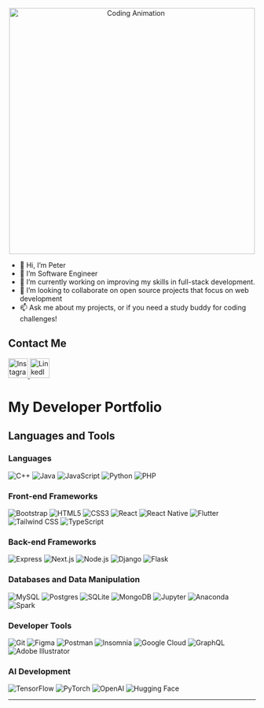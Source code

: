 
<p align="center">
  <img src="https://media.giphy.com/media/3o7bu3XilJ5BOiSGic/giphy.gif" alt="Coding Animation" width="500"/>
</p>


- 👋 Hi, I’m Peter
- 👀 I’m Software Engineer
- 🌱  I’m currently working on improving my skills in full-stack development.
- 💞️ I’m looking to collaborate on open source projects that focus on web development 
- 📫 Ask me about my projects, or if you need a study buddy for coding challenges!


## Contact Me

<a href="https://www.instagram.com/peter_messay/" target="_blank">
  <img src="https://upload.wikimedia.org/wikipedia/commons/a/a5/Instagram_icon.png" alt="Instagram" width="40" height="40"/>
</a>
<a href="https://www.linkedin.com/in/peter-messay-84726a319/?lipi=urn%3Ali%3Apage%3Ad_flagship3_feed%3BXVXssjpZQ4aG%2FHgCUQYVQw%3D%3D" target="_blank">
  <img src="https://cdn.jsdelivr.net/gh/devicons/devicon/icons/linkedin/linkedin-original.svg" alt="LinkedIn" width="40" height="40"/>
</a>


# My Developer Portfolio

## Languages and Tools

### Languages
![C++](https://img.shields.io/badge/-C++-00599C?logo=cplusplus&logoColor=white&style=flat-square)
![Java](https://img.shields.io/badge/-Java-007396?logo=java&logoColor=white&style=flat-square)
![JavaScript](https://img.shields.io/badge/-JavaScript-F7DF1E?logo=javascript&logoColor=black&style=flat-square)
![Python](https://img.shields.io/badge/-Python-3776AB?logo=python&logoColor=white&style=flat-square)
![PHP](https://img.shields.io/badge/-PHP-777BB4?logo=php&logoColor=white&style=flat-square)

### Front-end Frameworks
![Bootstrap](https://img.shields.io/badge/-Bootstrap-7952B3?logo=bootstrap&logoColor=white&style=flat-square)
![HTML5](https://img.shields.io/badge/-HTML5-E34F26?logo=html5&logoColor=white&style=flat-square)
![CSS3](https://img.shields.io/badge/-CSS3-1572B6?logo=css3&logoColor=white&style=flat-square)
![React](https://img.shields.io/badge/-React-61DAFB?logo=react&logoColor=black&style=flat-square)
![React Native](https://img.shields.io/badge/-React%20Native-61DAFB?logo=react&logoColor=black&style=flat-square)
![Flutter](https://img.shields.io/badge/-Flutter-02569B?logo=flutter&logoColor=white&style=flat-square)
![Tailwind CSS](https://img.shields.io/badge/-Tailwind%20CSS-38B2AC?logo=tailwindcss&logoColor=white&style=flat-square)
![TypeScript](https://img.shields.io/badge/-TypeScript-3178C6?logo=typescript&logoColor=white&style=flat-square)

### Back-end Frameworks
![Express](https://img.shields.io/badge/-Express-000000?logo=express&logoColor=white&style=flat-square)
![Next.js](https://img.shields.io/badge/-Next.js-000000?logo=nextdotjs&logoColor=white&style=flat-square)
![Node.js](https://img.shields.io/badge/-Node.js-339933?logo=node.js&logoColor=white&style=flat-square)
![Django](https://img.shields.io/badge/-Django-092E20?logo=django&logoColor=white&style=flat-square)
![Flask](https://img.shields.io/badge/-Flask-000000?logo=flask&logoColor=white&style=flat-square)

### Databases and Data Manipulation
![MySQL](https://img.shields.io/badge/-MySQL-4479A1?logo=mysql&logoColor=white&style=flat-square)
![Postgres](https://img.shields.io/badge/-PostgreSQL-336791?logo=postgresql&logoColor=white&style=flat-square)
![SQLite](https://img.shields.io/badge/-SQLite-003B57?logo=sqlite&logoColor=white&style=flat-square)
![MongoDB](https://img.shields.io/badge/-MongoDB-47A248?logo=mongodb&logoColor=white&style=flat-square)
![Jupyter](https://img.shields.io/badge/-Jupyter-F37626?logo=jupyter&logoColor=white&style=flat-square)
![Anaconda](https://img.shields.io/badge/-Anaconda-44A833?logo=anaconda&logoColor=white&style=flat-square)
![Spark](https://img.shields.io/badge/-Spark-E25A1C?logo=apache-spark&logoColor=white&style=flat-square)

### Developer Tools
![Git](https://img.shields.io/badge/-Git-F05032?logo=git&logoColor=white&style=flat-square)
![Figma](https://img.shields.io/badge/-Figma-F24E1E?logo=figma&logoColor=white&style=flat-square)
![Postman](https://img.shields.io/badge/-Postman-FF6C37?logo=postman&logoColor=white&style=flat-square)
![Insomnia](https://img.shields.io/badge/-Insomnia-4000BF?logo=insomnia&logoColor=white&style=flat-square)
![Google Cloud](https://img.shields.io/badge/-Google%20Cloud-4285F4?logo=googlecloud&logoColor=white&style=flat-square)
![GraphQL](https://img.shields.io/badge/-GraphQL-E10098?logo=graphql&logoColor=white&style=flat-square)
![Adobe Illustrator](https://img.shields.io/badge/-Adobe%20Illustrator-FF9A00?logo=adobeillustrator&logoColor=white&style=flat-square)

### AI Development
![TensorFlow](https://img.shields.io/badge/-TensorFlow-FF6F00?logo=tensorflow&logoColor=white&style=flat-square)
![PyTorch](https://img.shields.io/badge/-PyTorch-EE4C2C?logo=pytorch&logoColor=white&style=flat-square)
![OpenAI](https://img.shields.io/badge/-OpenAI-412991?logo=openai&logoColor=white&style=flat-square)
![Hugging Face](https://img.shields.io/badge/-Hugging%20Face-FFD21F?logo=huggingface&logoColor=black&style=flat-square)

---



